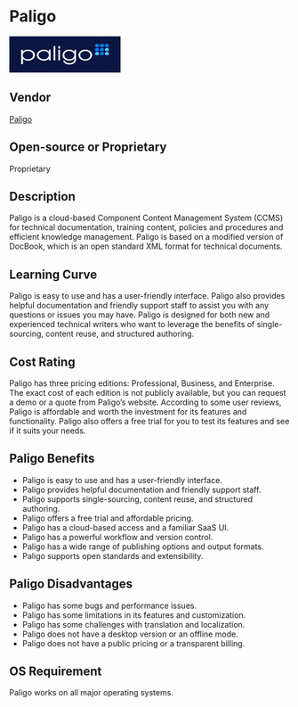 # Paligo  
<img src="paligologo.png" width="200" height="65">

## Vendor    
[Paligo](https://paligo.net/)  

## Open-source or Proprietary    
Proprietary  

##  Description    
Paligo is a cloud-based Component Content Management System (CCMS) for technical documentation, training content, policies and procedures and efficient knowledge management.  Paligo is based on a modified version of DocBook, which is an open standard XML format for technical documents.  

## Learning Curve    
Paligo is easy to use and has a user-friendly interface. Paligo also provides helpful documentation and friendly support staff to assist you with any questions or issues you may have. Paligo is designed for both new and experienced technical writers who want to leverage the benefits of single-sourcing, content reuse, and structured authoring.  

## Cost Rating    
Paligo has three pricing editions: Professional, Business, and Enterprise. The exact cost of each edition is not publicly available, but you can request a demo or a quote from Paligo’s website. According to some user reviews, Paligo is affordable and worth the investment for its features and functionality. Paligo also offers a free trial for you to test its features and see if it suits your needs.  

## Paligo Benefits    
* Paligo is easy to use and has a user-friendly interface.
* Paligo provides helpful documentation and friendly support staff.
* Paligo supports single-sourcing, content reuse, and structured authoring.
* Paligo offers a free trial and affordable pricing.
* Paligo has a cloud-based access and a familiar SaaS UI.
* Paligo has a powerful workflow and version control.
* Paligo has a wide range of publishing options and output formats.
* Paligo supports open standards and extensibility.

## Paligo Disadvantages    
* Paligo has some bugs and performance issues.
* Paligo has some limitations in its features and customization.
* Paligo has some challenges with translation and localization.
* Paligo does not have a desktop version or an offline mode.
* Paligo does not have a public pricing or a transparent billing.

## OS Requirement    
Paligo works on all major operating systems.  




